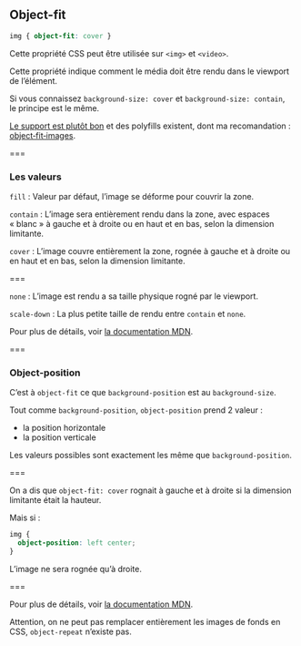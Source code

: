 
## Object-fit

```css
img { object-fit: cover }
```

Cette propriété CSS peut être utilisée sur `<img>` et `<video>`.

Cette propriété indique comment le média doit être rendu dans le viewport de l’élément.

Si vous connaissez `background-size: cover` et `background-size: contain`,  
le principe est le même.

[Le support est plutôt bon](https://caniuse.com/#feat=object-fit) et des polyfills existent, dont ma recomandation : [object‑fit‑images](https://github.com/bfred-it/object-fit-images/).

===

### Les valeurs

`fill`
: Valeur par défaut, l’image se déforme pour couvrir la zone.

`contain`
: L’image sera entièrement rendu dans la zone, avec espaces « blanc » à gauche et à droite ou en haut et en bas, selon la dimension limitante.

`cover`
: L’image couvre entièrement la zone, rognée à gauche et à droite ou en haut et en bas, selon la dimension limitante.

===

`none`
: L’image est rendu a sa taille physique rogné par le viewport.

`scale-down`
: La plus petite taille de rendu entre `contain` et `none`.

Pour plus de détails, voir [la documentation MDN](https://developer.mozilla.org/fr/docs/Web/CSS/object-fit).

===

### Object-position

C’est à `object-fit` ce que `background-position` est au `background-size`.

Tout comme `background-position`, `object-position` prend 2 valeur :
- la position horizontale
- la position verticale

Les valeurs possibles sont exactement les même que `background-position`. <!-- {.fragment} -->

===

On a dis que `object-fit: cover` rognait à gauche et à droite si la dimension limitante était la hauteur.

Mais si :

```css
img {
  object-position: left center;
}
```

L’image ne sera rognée qu’à droite. <!-- {.fragment} -->

===

Pour plus de détails, voir [la documentation MDN](https://developer.mozilla.org/fr/docs/Web/CSS/object-fit).

Attention, on ne peut pas remplacer entièrement les images de fonds en CSS, `object-repeat` n’existe pas. <!-- {p:.alert.alert_warning} -->
